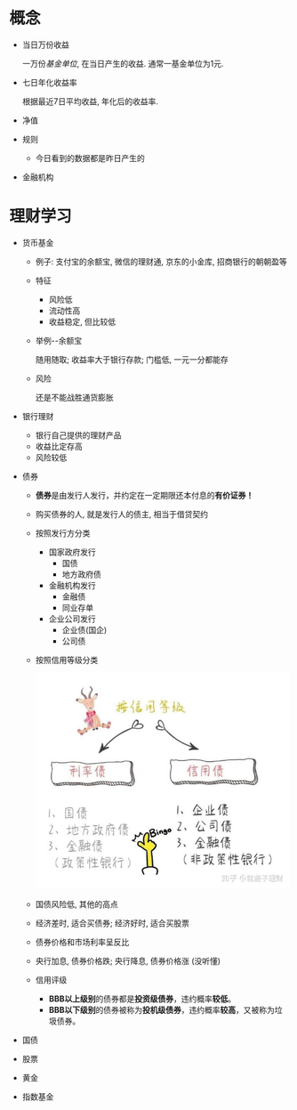 # 概念

* 当日万份收益

  一万份*基金单位*, 在当日产生的收益. 通常一基金单位为1元.

* 七日年化收益率

  根据最近7日平均收益, 年化后的收益率.

* 净值

* 规则
  * 今日看到的数据都是昨日产生的
* 金融机构

# 理财学习

* 货币基金

  * 例子: 支付宝的余额宝, 微信的理财通, 京东的小金库, 招商银行的朝朝盈等

  * 特征

    * 风险低
    * 流动性高
    * 收益稳定, 但比较低

  * 举例--余额宝

    随用随取; 收益率大于银行存款; 门槛低, 一元一分都能存

  * 风险

    还是不能战胜通货膨胀

* 银行理财

  * 银行自己提供的理财产品
  * 收益比定存高
  * 风险较低

* 债券

  * **债券**是由发行人发行，并约定在一定期限还本付息的**有价证券！**

  * 购买债券的人, 就是发行人的债主, 相当于借贷契约

  * 按照发行方分类

    * 国家政府发行
      * 国债
      * 地方政府债
    * 金融机构发行
      * 金融债
      * 同业存单
    * 企业公司发行
      * 企业债(国企)
      * 公司债

  * 按照信用等级分类

    ![img](.%E7%90%86%E8%B4%A2/v2-4a321de155de43a967348df86dd992bd_720w.jpg)

  * 国债风险低, 其他的高点

  * 经济差时, 适合买债券; 经济好时, 适合买股票

  * 债券价格和市场利率呈反比

  * 央行加息, 债券价格跌; 央行降息, 债券价格涨 (没听懂)

  * 信用评级

    * **BBB以上级别**的债券都是**投资级债券**，违约概率**较低**。
    * **BBB以下级别**的债券被称为**投机级债券**，违约概率**较高**，又被称为垃圾债券。

* 国债

* 股票

* 黄金

* 指数基金